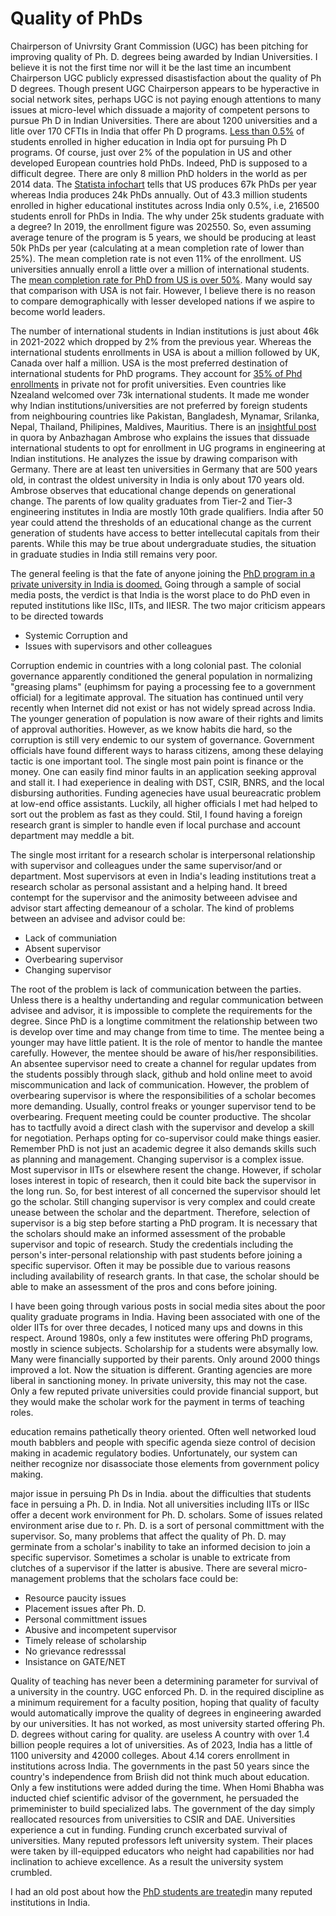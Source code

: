 # Quality of PhDs

Chairperson of Univrsity Grant Commission (UGC) has been pitching for improving quality of Ph. D. degrees being awarded by Indian Universities. I believe it is
not the first time nor will it be the last time an incumbent Chairperson UGC publicly expressed disastisfaction about the quality of Ph D degrees. Though
present UGC Chairperson appears to be hyperactive in social network sites, perhaps UGC is not paying enough attentions to many issues at micro-level
which dissuade a majority of competent persons to pursue Ph D in Indian Universities. There are about 1200 universities and a litle over 170 CFTIs in India that offer
Ph D programs. [Less than 0.5%](https://opportunities-insight.britishcouncil.org/short-articles/news/india-releases-updated-higher-education-statistics) of 
students enrolled in higher education in India opt for pursuing Ph D programs. Of course, just over 2% of the population in US and other developed European
countries hold PhDs. Indeed, PhD is supposed to a difficult degree. There are only 8 million PhD holders in the world as per 2014 data. The [Statista 
infochart](https://www.statista.com/chart/7272/the-countries-with-the-most-doctoral-graduates/) tells that US produces 67k PhDs per year whereas
India produces 24k PhDs annually. Out of 43.3 million students enrolled in higher educational institutes across India only 0.5%, i.e, 216500 students enroll
for PhDs in India. The why under 25k students graduate with a degree? In 2019, the enrollment figure was 202550. So, even assuming average tenure of the
program is 5 years, we should be producing at least 50k PhDs per year (calculating at a mean completion rate of lower than 25%). The mean completion
rate is not even 11% of the enrollment. US universities annually enroll a little over a million of international students. The [mean completion rate for PhD from
US is over 50%](https://www.apa.org/gradpsych/2008/11/phd). Many would say that comparison with USA is not fair. However, I believe there is no reason to compare 
demographically with lesser developed nations if we aspire to become world leaders. 


The number of international students in Indian institutions is just about 46k in 2021-2022 which dropped by 2% from the previous year. Whereas the international 
students enrollments in USA is about a million followed by UK, Canada over half a million. USA is the most preferred destination of international students 
for PhD programs. They account for [35% of Phd enrollments](https://monitor.icef.com/2023/10/further-growth-in-international-enrolment-in-us-graduate-programmes/) 
in private not for profit universities. Even countries like Nzealand welcomed over 73k international students. It made me wonder why Indian institutions/universities
are not preferred by foreign students from neighbouring countries like Pakistan, Bangladesh, Mynamar, Srilanka, Nepal, Thailand, Philipines, Maldives, Mauritius. 
There is an [insightful post](https://www.quora.com/Why-did-the-Indian-education-system-fail-compared-to-the-global-universities-and-colleges) 
in quora by Anbazhagan Ambrose who explains the issues that dissuade international students to opt for enrollment in UG programs in engineering at Indian institutions.
He analyzes the issue by drawing comparison with Germany. There are at least ten universities in Germany that are 500 years old, in contrast the oldest university 
in India is only about 170 years old. Ambrose observes that educational change depends on generational change. The parents of low quality graduates from Tier-2 and
Tier-3 engineering institutes in India are mostly 10th grade qualifiers. India after 50 year could attend the thresholds of an educational change as the current 
generation of students have access to better intellecutal capitals  from their parents. While this may be true about undergraduate studies, the situation in graduate
studies in India still remains very poor. 

The general feeling is that the fate of anyone joining the [PhD program in a private university in India is doomed.](https://www.moneylife.in/article/doing-phd-in-india-think-thrice/52923.html)
Going through a sample of social media posts, the verdict is that India is the worst place to do PhD even in reputed institutions like IISc, IITs, and IIESR. The 
two major criticism appears to be directed towards
- Systemic Corruption and
- Issues with supervisors and other colleagues

Corruption endemic in countries with a long colonial past. The colonial governance apparently conditioned the general population in normalizing "greasing plams" 
(euphimsm for paying a processing fee to a government official) for a legitimate approval. The situation has continued until very recently when Internet did not 
exist or has not widely spread across India. The younger generation of population is now aware of their rights and limits of approval authorities. However, as we 
know habits die hard, so the corruption is still very endemic to our system of governance. Government officials have found different ways to harass citizens,
among these delaying tactic is one important tool. The single most pain point is finance or the money. One can easily find minor faults in an application seeking
approval and stall it. I had exeperience in dealing with DST, CSIR, BNRS, and the local disbursing authorities. Funding agenecies have usual beureacratic problem
at low-end office assistants. Luckily, all higher officials I met had helped to sort out the problem as fast as they could.  Stil, I found having a
foreign research grant is simpler to handle even if local purchase and account department may meddle a bit.  

The single most irritant for a research scholar is interpersonal relationship with supervisor and colleagues under the same supervisor/and or department. 
Most supervisors at even in India's leading institutions treat a research scholar as personal assistant and a helping hand. It breed contempt for the supervisor
and the animosity betweeen advisee and advisor start affecting demeanour of a scholar. The kind of problems between an advisee and advisor could be:
- Lack of communiation
- Absent supervisor
- Overbearing supervisor
- Changing supervisor

The root of the problem is lack of communication between the parties. Unless there is a healthy undertanding and regular communication between advisee and advisor, 
it is impossible to complete the requirements for the degree. Since PhD is a longtime commitment the relationship between two is develop over time and may change
from time to time. The mentee being a younger may have little patient. It is the role of mentor to handle the mantee carefully. However, the mentee should be 
aware of his/her responsibilities. An absentee supervisor need to create a channel for regular updates from the students possibly through slack, github and
hold online meet to avoid miscommunication and lack of communication. However, the problem of overbearing supervisor is where the responsibilities of a scholar
becomes more demanding. Usually, control freaks or younger supervisor tend to be overbearing. Frequent meeting could be counter productive.  The shcolar has
to tactfully avoid a direct clash with the supervisor and develop a skill for negotiation. Perhaps opting for co-supervisor could make things easier. Remember
PhD is not just an academic degree it also demands skills such as planning and management. Changing supervisor is a complex issue. Most supervisor in IITs
or elsewhere resent the change. However, if scholar loses interest in topic of research, then it could bite back the supervisor in the long run. So, for best
interest of all concerned the supervisor should let go the scholar. Still changing supervisor is very complex and could create unease between the scholar and
the department. Therefore, selection of supervisor is a big step before starting a PhD program. It is necessary that the scholars should make an informed 
assessment of the probable supervisor and topic of research. Study the credentials including the person's inter-personal relationship with past students before
joining a specific supervisor. Often it may be possible due to various reasons including availability of research grants. In that case, the scholar should be
able to make an assessment of the pros and cons before joining. 

I have been going through various posts in social media sites about the poor quality graduate programs in India. Having been associated with one of the 
older IITs for over three decades, I noticed many ups and downs in this respect. Around 1980s, only a few institutes were offering PhD programs, mostly in 
science subjects. Scholarship for a students were absymally low. Many were financially supported by their parents. Only around 2000 things improved a lot. Now
the situation is different. Granting agencies are more liberal in sanctioning money. In private university, this may not the case. Only a few reputed private
universities could provide financial support, but they would make the scholar work for the payment in terms of teaching roles. 


education remains pathetically theory oriented. Often well networked loud mouth babblers and people with specific agenda sieze control of 
decision making in academic regulatory bodies. Unfortunately, our system can neither recognize nor disassociate those elements from government policy making. 

major issue in persuing Ph Ds in India. about the difficulties that students face in persuing a Ph. D. in India. Not all universities including IITs or IISc offer a decent work environment for
Ph. D. scholars. Some of issues related environment arise due to r. Ph. D.
is a sort of personal committment with the supervisor. So, many problems that affect the quality of Ph. D. may germinate from a scholar's inability to 
take an informed decision to join a specific supervisor. Sometimes a scholar is unable to extricate from clutches of a supervisor if the latter is 
abusive. 
There are several micro-management problems that the scholars face could be:
- Resource paucity issues
- Placement issues after Ph. D.
- Personal committment issues
- Abusive and incompetent supervisor
- Timely release of scholarship
- No grievance redresssal
- Insistance on GATE/NET 

Quality of teaching has never been a determining parameter for survival of a university in the country. UGC enforced Ph. D. in the required discipline
as a minimum requirement for a faculty position, hoping that quality of faculty would automatically improve the quality of degrees in engineering awarded 
by our universities. It has not worked, as most university started offering Ph. D. degrees without caring for quality. 
are useless A country with over 1.4 billion
people requires a lot of universities. As of 2023, India has a little of 1100  university and 42000 colleges. About 4.14 corers enrollment in 
institutions across India. The governments in the past 50 years since the country's independence
from Briish did not think much about education. Only a few institutions were added during the time. When Homi Bhabha was inducted chief scientific 
advisor of the government, he persuaded the primeminister to build specialized labs. The government of the day simply reallocated resources from universities
to CSIR and DAE. Universities experience a cut in funding. Funding crunch excerbated survival of universities. Many reputed professors left university 
system. Their places were taken by ill-equipped educators who neight had capabilities nor had inclination to achieve excellence. As a result the university
system crumbled. 


I had an old post about how the [PhD students are treated](Topics/PhDstudents.md)in many reputed institutions in India.  
